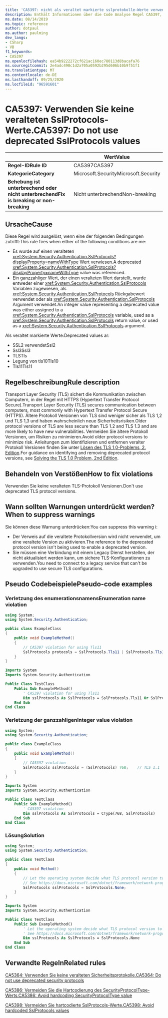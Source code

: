 ```yaml
---
title: 'CA5397: nicht als veraltet markierte sslprotokolle-Werte verwenden (Code Analyse)'
description: Enthält Informationen über die Code Analyse Regel CA5397, einschließlich der Gründe, der Behebung von Verstößen und der Zeit, zu der Sie unterdrückt werden soll.
ms.date: 08/14/2019
ms.topic: reference
author: dotpaul
ms.author: paulming
dev_langs:
- CSharp
- VB
f1_keywords:
- CA5397
ms.openlocfilehash: ea54b9222272cf621ac160ec780113d8bacafa76
ms.sourcegitcommit: 2e4adc490c1d2a705a0592b295d606b10b9f51f1
ms.translationtype: MT
ms.contentlocale: de-DE
ms.lasthandoff: 09/25/2020
ms.locfileid: "96591601"
---
```

# <a name="ca5397-do-not-use-deprecated-sslprotocols-values"></a><span data-ttu-id="a1219-103">CA5397: Verwenden Sie keine veralteten SslProtocols-Werte.</span><span class="sxs-lookup"><span data-stu-id="a1219-103">CA5397: Do not use deprecated SslProtocols values</span></span>

| | <span data-ttu-id="a1219-104">Wert</span><span class="sxs-lookup"><span data-stu-id="a1219-104">Value</span></span> |
|-|-|
| <span data-ttu-id="a1219-105">**Regel-ID**</span><span class="sxs-lookup"><span data-stu-id="a1219-105">**Rule ID**</span></span> |<span data-ttu-id="a1219-106">CA5397</span><span class="sxs-lookup"><span data-stu-id="a1219-106">CA5397</span></span>|
| <span data-ttu-id="a1219-107">**Kategorie**</span><span class="sxs-lookup"><span data-stu-id="a1219-107">**Category**</span></span> |<span data-ttu-id="a1219-108">Microsoft.Security</span><span class="sxs-lookup"><span data-stu-id="a1219-108">Microsoft.Security</span></span>|
| <span data-ttu-id="a1219-109">**Behebung ist unterbrechend oder nicht unterbrechend**</span><span class="sxs-lookup"><span data-stu-id="a1219-109">**Fix is breaking or non-breaking**</span></span> |<span data-ttu-id="a1219-110">Nicht unterbrechend</span><span class="sxs-lookup"><span data-stu-id="a1219-110">Non-breaking</span></span>|

## <a name="cause"></a><span data-ttu-id="a1219-111">Ursache</span><span class="sxs-lookup"><span data-stu-id="a1219-111">Cause</span></span>

<span data-ttu-id="a1219-112">Diese Regel wird ausgelöst, wenn eine der folgenden Bedingungen zutrifft:</span><span class="sxs-lookup"><span data-stu-id="a1219-112">This rule fires when either of the following conditions are me:</span></span>

- <span data-ttu-id="a1219-113">Es wurde auf einen veralteten <xref:System.Security.Authentication.SslProtocols?displayProperty=nameWithType> Wert verwiesen.</span><span class="sxs-lookup"><span data-stu-id="a1219-113">A deprecated <xref:System.Security.Authentication.SslProtocols?displayProperty=nameWithType> value was referenced.</span></span>
- <span data-ttu-id="a1219-114">Ein ganzzahliger Wert, der einen veralteten Wert darstellt, wurde entweder einer <xref:System.Security.Authentication.SslProtocols> Variablen zugewiesen, als  <xref:System.Security.Authentication.SslProtocols> Rückgabewert verwendet oder als <xref:System.Security.Authentication.SslProtocols> Argument verwendet.</span><span class="sxs-lookup"><span data-stu-id="a1219-114">An integer value representing a deprecated value was either assigned to a <xref:System.Security.Authentication.SslProtocols> variable, used as a  <xref:System.Security.Authentication.SslProtocols> return value, or used as a <xref:System.Security.Authentication.SslProtocols> argument.</span></span>

<span data-ttu-id="a1219-115">Als veraltet markierte Werte:</span><span class="sxs-lookup"><span data-stu-id="a1219-115">Deprecated values ar:</span></span>

- <span data-ttu-id="a1219-116">SSL2 verwendet</span><span class="sxs-lookup"><span data-stu-id="a1219-116">Ssl2</span></span>
- <span data-ttu-id="a1219-117">Ssl3</span><span class="sxs-lookup"><span data-stu-id="a1219-117">Ssl3</span></span>
- <span data-ttu-id="a1219-118">TLS</span><span class="sxs-lookup"><span data-stu-id="a1219-118">Tls</span></span>
- <span data-ttu-id="a1219-119">Legung von tls10</span><span class="sxs-lookup"><span data-stu-id="a1219-119">Tls10</span></span>
- <span data-ttu-id="a1219-120">Tls11</span><span class="sxs-lookup"><span data-stu-id="a1219-120">Tls11</span></span>

## <a name="rule-description"></a><span data-ttu-id="a1219-121">Regelbeschreibung</span><span class="sxs-lookup"><span data-stu-id="a1219-121">Rule description</span></span>

<span data-ttu-id="a1219-122">Transport Layer Security (TLS) sichert die Kommunikation zwischen Computern, in der Regel mit HTTPS (Hypertext Transfer Protocol Secure).</span><span class="sxs-lookup"><span data-stu-id="a1219-122">Transport Layer Security (TLS) secures communication between computers, most commonly with Hypertext Transfer Protocol Secure (HTTPS).</span></span> <span data-ttu-id="a1219-123">Ältere Protokoll Versionen von TLS sind weniger sicher als TLS 1,2 und TLS 1,3 und haben wahrscheinlich neue Sicherheitsrisiken.</span><span class="sxs-lookup"><span data-stu-id="a1219-123">Older protocol versions of TLS are less secure than TLS 1.2 and TLS 1.3 and are more likely to have new vulnerabilities.</span></span> <span data-ttu-id="a1219-124">Vermeiden Sie ältere Protokoll Versionen, um Risiken zu minimieren.</span><span class="sxs-lookup"><span data-stu-id="a1219-124">Avoid older protocol versions to minimize risk.</span></span> <span data-ttu-id="a1219-125">Anleitungen zum Identifizieren und entfernen veralter Protokoll Versionen finden Sie unter [Lösen des TLS 1,0-Problems, 2. Edition](/security/solving-tls1-problem).</span><span class="sxs-lookup"><span data-stu-id="a1219-125">For guidance on identifying and removing deprecated protocol versions, see [Solving the TLS 1.0 Problem, 2nd Edition](/security/solving-tls1-problem).</span></span>

## <a name="how-to-fix-violations"></a><span data-ttu-id="a1219-126">Behandeln von Verstößen</span><span class="sxs-lookup"><span data-stu-id="a1219-126">How to fix violations</span></span>

<span data-ttu-id="a1219-127">Verwenden Sie keine veralteten TLS-Protokoll Versionen.</span><span class="sxs-lookup"><span data-stu-id="a1219-127">Don't use deprecated TLS protocol versions.</span></span>

## <a name="when-to-suppress-warnings"></a><span data-ttu-id="a1219-128">Wann sollten Warnungen unterdrückt werden?</span><span class="sxs-lookup"><span data-stu-id="a1219-128">When to suppress warnings</span></span>

<span data-ttu-id="a1219-129">Sie können diese Warnung unterdrücken:</span><span class="sxs-lookup"><span data-stu-id="a1219-129">You can suppress this warning i:</span></span>

- <span data-ttu-id="a1219-130">Der Verweis auf die veraltete Protokollversion wird nicht verwendet, um eine veraltete Version zu aktivieren.</span><span class="sxs-lookup"><span data-stu-id="a1219-130">The reference to the deprecated protocol version isn't being used to enable a deprecated version.</span></span>
- <span data-ttu-id="a1219-131">Sie müssen eine Verbindung mit einem Legacy Dienst herstellen, der nicht aktualisiert werden kann, um sichere TLS-Konfigurationen zu verwenden.</span><span class="sxs-lookup"><span data-stu-id="a1219-131">You need to connect to a legacy service that can't be upgraded to use secure TLS configurations.</span></span>

## <a name="pseudo-code-examples"></a><span data-ttu-id="a1219-132">Pseudo Codebeispiele</span><span class="sxs-lookup"><span data-stu-id="a1219-132">Pseudo-code examples</span></span>

### <a name="enumeration-name-violation"></a><span data-ttu-id="a1219-133">Verletzung des enumerationsnamens</span><span class="sxs-lookup"><span data-stu-id="a1219-133">Enumeration name violation</span></span>

```csharp
using System;
using System.Security.Authentication;

public class ExampleClass
{
    public void ExampleMethod()
    {
        // CA5397 violation for using Tls11
        SslProtocols protocols = SslProtocols.Tls11 | SslProtocols.Tls12;
    }
}
```

```vb
Imports System
Imports System.Security.Authentication

Public Class TestClass
    Public Sub ExampleMethod()
        ' CA5397 violation for using Tls11
        Dim sslProtocols As SslProtocols = SslProtocols.Tls11 Or SslProtocols.Tls12
    End Sub
End Class
```

### <a name="integer-value-violation"></a><span data-ttu-id="a1219-134">Verletzung der ganzzahligen</span><span class="sxs-lookup"><span data-stu-id="a1219-134">Integer value violation</span></span>

```csharp
using System;
using System.Security.Authentication;

public class ExampleClass
{
    public void ExampleMethod()
    {
        // CA5397 violation
        SslProtocols sslProtocols = (SslProtocols) 768;    // TLS 1.1
    }
}
```

```vb
Imports System
Imports System.Security.Authentication

Public Class TestClass
    Public Sub ExampleMethod()
        ' CA5397 violation
        Dim sslProtocols As SslProtocols = CType(768, SslProtocols)   ' TLS 1.1
    End Sub
End Class
```

### <a name="solution"></a><span data-ttu-id="a1219-135">Lösung</span><span class="sxs-lookup"><span data-stu-id="a1219-135">Solution</span></span>

```csharp
using System;
using System.Security.Authentication;

public class TestClass
{
    public void Method()
    {
        // Let the operating system decide what TLS protocol version to use.
        // See https://docs.microsoft.com/dotnet/framework/network-programming/tls
        SslProtocols sslProtocols = SslProtocols.None;
    }
}
```

```vb
Imports System
Imports System.Security.Authentication

Public Class TestClass
    Public Sub ExampleMethod()
        ' Let the operating system decide what TLS protocol version to use.
        ' See https://docs.microsoft.com/dotnet/framework/network-programming/tls
        Dim sslProtocols As SslProtocols = SslProtocols.None
    End Sub
End Class
```

## <a name="related-rules"></a><span data-ttu-id="a1219-136">Verwandte Regeln</span><span class="sxs-lookup"><span data-stu-id="a1219-136">Related rules</span></span>

[<span data-ttu-id="a1219-137">CA5364: Verwenden Sie keine veralteten Sicherheitsprotokolle.</span><span class="sxs-lookup"><span data-stu-id="a1219-137">CA5364: Do not use deprecated security protocols</span></span>](ca5364.md)

[<span data-ttu-id="a1219-138">CA5386: Vermeiden Sie die Hartcodierung des SecurityProtocolType-Werts.</span><span class="sxs-lookup"><span data-stu-id="a1219-138">CA5386: Avoid hardcoding SecurityProtocolType value</span></span>](ca5386.md)

[<span data-ttu-id="a1219-139">CA5398: Vermeiden Sie hartcodierte SslProtocols-Werte.</span><span class="sxs-lookup"><span data-stu-id="a1219-139">CA5398: Avoid hardcoded SslProtocols values</span></span>](ca5398.md)
